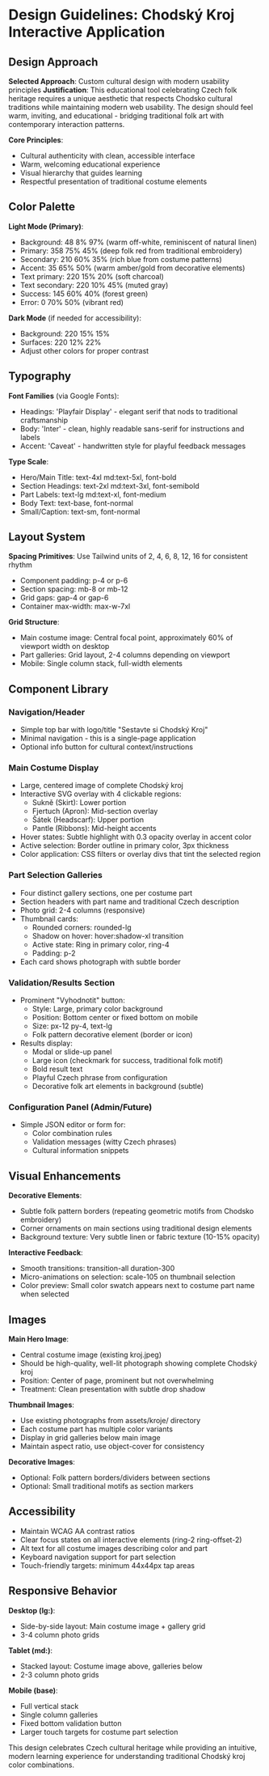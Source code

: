 # Design Guidelines: Chodský Kroj Interactive Application

## Design Approach

**Selected Approach**: Custom cultural design with modern usability principles
**Justification**: This educational tool celebrating Czech folk heritage requires a unique aesthetic that respects Chodsko cultural traditions while maintaining modern web usability. The design should feel warm, inviting, and educational - bridging traditional folk art with contemporary interaction patterns.

**Core Principles**:
- Cultural authenticity with clean, accessible interface
- Warm, welcoming educational experience
- Visual hierarchy that guides learning
- Respectful presentation of traditional costume elements

## Color Palette

**Light Mode (Primary)**:
- Background: 48 8% 97% (warm off-white, reminiscent of natural linen)
- Primary: 358 75% 45% (deep folk red from traditional embroidery)
- Secondary: 210 60% 35% (rich blue from costume patterns)
- Accent: 35 65% 50% (warm amber/gold from decorative elements)
- Text primary: 220 15% 20% (soft charcoal)
- Text secondary: 220 10% 45% (muted gray)
- Success: 145 60% 40% (forest green)
- Error: 0 70% 50% (vibrant red)

**Dark Mode** (if needed for accessibility):
- Background: 220 15% 15%
- Surfaces: 220 12% 22%
- Adjust other colors for proper contrast

## Typography

**Font Families** (via Google Fonts):
- Headings: 'Playfair Display' - elegant serif that nods to traditional craftsmanship
- Body: 'Inter' - clean, highly readable sans-serif for instructions and labels
- Accent: 'Caveat' - handwritten style for playful feedback messages

**Type Scale**:
- Hero/Main Title: text-4xl md:text-5xl, font-bold
- Section Headings: text-2xl md:text-3xl, font-semibold
- Part Labels: text-lg md:text-xl, font-medium
- Body Text: text-base, font-normal
- Small/Caption: text-sm, font-normal

## Layout System

**Spacing Primitives**: Use Tailwind units of 2, 4, 6, 8, 12, 16 for consistent rhythm
- Component padding: p-4 or p-6
- Section spacing: mb-8 or mb-12
- Grid gaps: gap-4 or gap-6
- Container max-width: max-w-7xl

**Grid Structure**:
- Main costume image: Central focal point, approximately 60% of viewport width on desktop
- Part galleries: Grid layout, 2-4 columns depending on viewport
- Mobile: Single column stack, full-width elements

## Component Library

### Navigation/Header
- Simple top bar with logo/title "Sestavte si Chodský Kroj"
- Minimal navigation - this is a single-page application
- Optional info button for cultural context/instructions

### Main Costume Display
- Large, centered image of complete Chodský kroj
- Interactive SVG overlay with 4 clickable regions:
  - Sukně (Skirt): Lower portion
  - Fjertuch (Apron): Mid-section overlay
  - Šátek (Headscarf): Upper portion
  - Pantle (Ribbons): Mid-height accents
- Hover states: Subtle highlight with 0.3 opacity overlay in accent color
- Active selection: Border outline in primary color, 3px thickness
- Color application: CSS filters or overlay divs that tint the selected region

### Part Selection Galleries
- Four distinct gallery sections, one per costume part
- Section headers with part name and traditional Czech description
- Photo grid: 2-4 columns (responsive)
- Thumbnail cards:
  - Rounded corners: rounded-lg
  - Shadow on hover: hover:shadow-xl transition
  - Active state: Ring in primary color, ring-4
  - Padding: p-2
- Each card shows photograph with subtle border

### Validation/Results Section
- Prominent "Vyhodnotit" button:
  - Style: Large, primary color background
  - Position: Bottom center or fixed bottom on mobile
  - Size: px-12 py-4, text-lg
  - Folk pattern decorative element (border or icon)
- Results display:
  - Modal or slide-up panel
  - Large icon (checkmark for success, traditional folk motif)
  - Bold result text
  - Playful Czech phrase from configuration
  - Decorative folk art elements in background (subtle)

### Configuration Panel (Admin/Future)
- Simple JSON editor or form for:
  - Color combination rules
  - Validation messages (witty Czech phrases)
  - Cultural information snippets

## Visual Enhancements

**Decorative Elements**:
- Subtle folk pattern borders (repeating geometric motifs from Chodsko embroidery)
- Corner ornaments on main sections using traditional design elements
- Background texture: Very subtle linen or fabric texture (10-15% opacity)

**Interactive Feedback**:
- Smooth transitions: transition-all duration-300
- Micro-animations on selection: scale-105 on thumbnail selection
- Color preview: Small color swatch appears next to costume part name when selected

## Images

**Main Hero Image**: 
- Central costume image (existing kroj.jpeg)
- Should be high-quality, well-lit photograph showing complete Chodský kroj
- Position: Center of page, prominent but not overwhelming
- Treatment: Clean presentation with subtle drop shadow

**Thumbnail Images**:
- Use existing photographs from assets/kroje/ directory
- Each costume part has multiple color variants
- Display in grid galleries below main image
- Maintain aspect ratio, use object-cover for consistency

**Decorative Images**:
- Optional: Folk pattern borders/dividers between sections
- Optional: Small traditional motifs as section markers

## Accessibility

- Maintain WCAG AA contrast ratios
- Clear focus states on all interactive elements (ring-2 ring-offset-2)
- Alt text for all costume images describing color and part
- Keyboard navigation support for part selection
- Touch-friendly targets: minimum 44x44px tap areas

## Responsive Behavior

**Desktop (lg:)**:
- Side-by-side layout: Main costume image + gallery grid
- 3-4 column photo grids

**Tablet (md:)**:
- Stacked layout: Costume image above, galleries below
- 2-3 column photo grids

**Mobile (base)**:
- Full vertical stack
- Single column galleries
- Fixed bottom validation button
- Larger touch targets for costume part selection

This design celebrates Czech cultural heritage while providing an intuitive, modern learning experience for understanding traditional Chodský kroj color combinations.